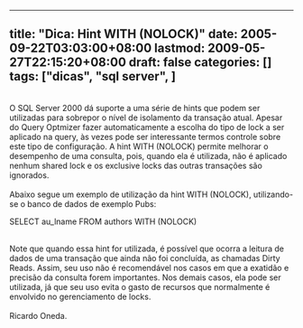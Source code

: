 
---
title: "Dica: Hint WITH (NOLOCK)"
date: 2005-09-22T03:03:00+08:00
lastmod: 2009-05-27T22:15:20+08:00
draft: false
categories: []
tags: ["dicas", "sql server", ]
---


<div> </div>
<div>O SQL Server 2000 dá suporte a uma série de hints que podem ser utilizadas para sobrepor o nível de isolamento da transação atual. Apesar do Query Optmizer fazer automaticamente a escolha do tipo de lock a ser aplicado na query, às vezes pode ser interessante termos controle sobre este tipo de configuração. A hint WITH (NOLOCK) permite melhorar o desempenho de uma consulta, pois, quando ela é utilizada, não é aplicado nenhum shared lock e os exclusive locks das outras transações são ignorados.</div>
<div> </div>
<div>Abaixo segue um exemplo de utilização da hint WITH (NOLOCK), utilizando-se o banco de dados de exemplo Pubs:</div>


SELECT au_lname FROM authors WITH (NOLOCK)


<div> </div>
<div>
<div>Note que quando essa hint for utilizada, é possível que ocorra a leitura de dados de uma transação que ainda não foi concluída, as chamadas Dirty Reads. Assim, seu uso não é recomendável nos casos em que a exatidão e precisão da consulta forem importantes. Nos demais casos, ela pode ser utilizada, já que seu uso evita o gasto de recursos que normalmente é envolvido no gerenciamento de locks.</div>
<div> </div>
<div>Ricardo Oneda.</div>
</div>

